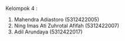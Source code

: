 Kelompok 4 : 
1. Mahendra Adiastoro (5312422005) 
2. Ning Imas Ati Zuhrotal Afifah (5312422007)
3. Adil Arundaya (5312422017)
